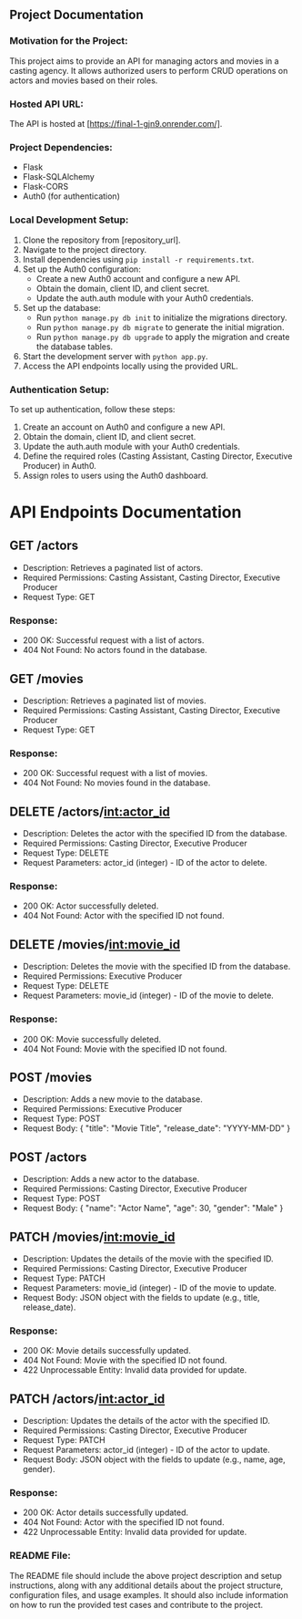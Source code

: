 ## Project Documentation

### Motivation for the Project:
This project aims to provide an API for managing actors and movies in a casting agency. It allows authorized users to perform CRUD operations on actors and movies based on their roles.

### Hosted API URL:
The API is hosted at [https://final-1-gjn9.onrender.com/].

### Project Dependencies:
- Flask
- Flask-SQLAlchemy
- Flask-CORS
- Auth0 (for authentication)

### Local Development Setup:
1. Clone the repository from [repository_url].
2. Navigate to the project directory.
3. Install dependencies using `pip install -r requirements.txt`.
4. Set up the Auth0 configuration:
   - Create a new Auth0 account and configure a new API.
   - Obtain the domain, client ID, and client secret.
   - Update the auth.auth module with your Auth0 credentials.
5. Set up the database:
   - Run `python manage.py db init` to initialize the migrations directory.
   - Run `python manage.py db migrate` to generate the initial migration.
   - Run `python manage.py db upgrade` to apply the migration and create the database tables.
6. Start the development server with `python app.py`.
7. Access the API endpoints locally using the provided URL.

### Authentication Setup:
To set up authentication, follow these steps:
1. Create an account on Auth0 and configure a new API.
2. Obtain the domain, client ID, and client secret.
3. Update the auth.auth module with your Auth0 credentials.
4. Define the required roles (Casting Assistant, Casting Director, Executive Producer) in Auth0.
5. Assign roles to users using the Auth0 dashboard.

# API Endpoints Documentation

## GET /actors
* Description: Retrieves a paginated list of actors.
* Required Permissions: Casting Assistant, Casting Director, Executive Producer
* Request Type: GET
### Response:
* 200 OK: Successful request with a list of actors.
* 404 Not Found: No actors found in the database.

## GET /movies
* Description: Retrieves a paginated list of movies.
* Required Permissions: Casting Assistant, Casting Director, Executive Producer
* Request Type: GET
### Response:
* 200 OK: Successful request with a list of movies.
* 404 Not Found: No movies found in the database.

## DELETE /actors/<int:actor_id>
* Description: Deletes the actor with the specified ID from the database.
* Required Permissions: Casting Director, Executive Producer
* Request Type: DELETE
* Request Parameters: actor_id (integer) - ID of the actor to delete.
### Response:
* 200 OK: Actor successfully deleted.
* 404 Not Found: Actor with the specified ID not found.

## DELETE /movies/<int:movie_id>
* Description: Deletes the movie with the specified ID from the database.
* Required Permissions: Executive Producer
* Request Type: DELETE
* Request Parameters: movie_id (integer) - ID of the movie to delete.
### Response:
* 200 OK: Movie successfully deleted.
* 404 Not Found: Movie with the specified ID not found.

## POST /movies
* Description: Adds a new movie to the database.
* Required Permissions: Executive Producer
* Request Type: POST
* Request Body:
{
    "title": "Movie Title",
    "release_date": "YYYY-MM-DD"
}

## POST /actors
* Description: Adds a new actor to the database.
* Required Permissions: Casting Director, Executive Producer
* Request Type: POST
* Request Body:
{
    "name": "Actor Name",
    "age": 30,
    "gender": "Male"
}

## PATCH /movies/<int:movie_id>
* Description: Updates the details of the movie with the specified ID.
* Required Permissions: Casting Director, Executive Producer
* Request Type: PATCH
* Request Parameters: movie_id (integer) - ID of the movie to update.
* Request Body: JSON object with the fields to update (e.g., title, release_date).
### Response:
* 200 OK: Movie details successfully updated.
* 404 Not Found: Movie with the specified ID not found.
* 422 Unprocessable Entity: Invalid data provided for update.

## PATCH /actors/<int:actor_id>
* Description: Updates the details of the actor with the specified ID.
* Required Permissions: Casting Director, Executive Producer
* Request Type: PATCH
* Request Parameters: actor_id (integer) - ID of the actor to update.
* Request Body: JSON object with the fields to update (e.g., name, age, gender).
### Response:
* 200 OK: Actor details successfully updated.
* 404 Not Found: Actor with the specified ID not found.
* 422 Unprocessable Entity: Invalid data provided for update.


### README File:
The README file should include the above project description and setup instructions, along with any additional details about the project structure, configuration files, and usage examples. It should also include information on how to run the provided test cases and contribute to the project.

